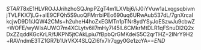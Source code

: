 $START$8xE1HLVROJJJrihzhoSQJnpPZgT4m1LXVbj6/iJ0iYVuw1aLxqgsqbivmjTVLFKX7jLG+alE9CFQh5S9uoQFMrrbiPEo690uq6URwAub537dL/7gnXrcaIkcjwD9D1/JQW42CMs+h2uheH4hoZxEGMTn1pTNr8ydYSyJoESzwJu9cbwZ+WOFE/wyWIsAUWO7m4XCLytv6iI7mHy7l45lL6CMkrMtDLR1qFSnuDl2Q2xDxZZqddKGcKrLR/fJKPN5jtCAkLpiu7fBpbQrGMKdeiS5C2qrTHZ+2INrY9H2+RAVndmE3TZ1GR7b1UrVKX4SLQZl6fx7lr7qgy0Ge1zcYA==$END$